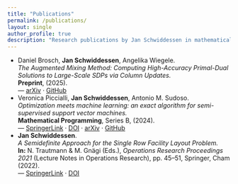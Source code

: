 ```yaml
---
title: "Publications"
permalink: /publications/
layout: single
author_profile: true
description: "Research publications by Jan Schwiddessen in mathematical optimization, semidefinite programming, and machine learning."
---
```

- Daniel Brosch, **Jan Schwiddessen**, Angelika Wiegele.  
  *The Augmented Mixing Method: Computing High-Accuracy Primal-Dual Solutions to Large-Scale SDPs via Column Updates.*  
  **Preprint**, (2025).  
  — [arXiv](https://arxiv.org/abs/2507.20386) · [GitHub](https://github.com/jschwiddessen/AugmentedMixing.jl)
- Veronica Piccialli, **Jan Schwiddessen**, Antonio M. Sudoso.  
  *Optimization meets machine learning: an exact algorithm for semi-supervised support vector machines.*  
  **Mathematical Programming**, Series B, (2024).  
  — [SpringerLink](https://link.springer.com/article/10.1007/s10107-024-02175-z) · [DOI](https://doi.org/10.1007/s10107-024-02175-z) · [arXiv](https://arxiv.org/abs/2312.09789) · [GitHub](https://github.com/jschwiddessen/SDP-S3VM)
- **Jan Schwiddessen**.  
  *A Semidefinite Approach for the Single Row Facility Layout Problem.*  
  **In:** N. Trautmann & M. Gnägi (Eds.), *Operations Research Proceedings 2021* (Lecture Notes in Operations Research), pp. 45–51, Springer, Cham (2022).  
  — [SpringerLink](https://link.springer.com/chapter/10.1007/978-3-031-08623-6_8) · [DOI](https://doi.org/10.1007/978-3-031-08623-6_8)

